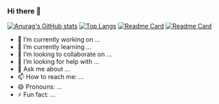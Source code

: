 ### Hi there 👋

[![Anurag's GitHub stats](https://github-readme-stats-git-masterrstaa-rickstaa.vercel.app/api?username=ice-bubble&show_icons=true&count_private=true)](https://github.com/ice-bubble)
[![Top Langs](https://github-readme-stats-git-masterrstaa-rickstaa.vercel.app/api/top-langs/?username=ice-bubble)](https://github.com/ice-bubble)
[![Readme Card](https://github-readme-stats-git-masterrstaa-rickstaa.vercel.app/api/pin/?username=ice-bubble&repo=ice-bubble)](https://github.com/ice-bubble/ice-bubble)
[![Readme Card](https://github-readme-stats-git-masterrstaa-rickstaa.vercel.app/api/pin/?username=ice-bubble&repo=LiteCompiler)](https://github.com/ice-bubble/LiteCompiler)
<!--
**ice-bubble/ice-bubble** is a ✨ _special_ ✨ repository because its `README.md` (this file) appears on your GitHub profile.

Here are some ideas to get you started:

- 🔭 I’m currently working on ...
- 🌱 I’m currently learning ...
- 👯 I’m looking to collaborate on ...
- 🤔 I’m looking for help with ...
- 💬 Ask me about ...
- 📫 How to reach me: ...
- 😄 Pronouns: ...
- ⚡ Fun fact: ...
-->
- 🔭 I’m currently working on ...
- 🌱 I’m currently learning ...
- 👯 I’m looking to collaborate on ...
- 🤔 I’m looking for help with ...
- 💬 Ask me about ...
- 📫 How to reach me: ...
- 😄 Pronouns: ...
- ⚡ Fun fact: ...
